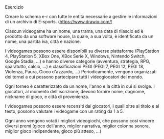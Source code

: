 Esercizio

Creare lo schema e-r con tutte le entità necessarie a gestire le informazioni di un archivio di E-sports. (https://www.drawio.com/)

Ciascun videogame ha un nome, una trama, una data di rilascio ed è prodotto da una software house, la quale, a sua volta, è identificata da un nome, una partita iva, città e nazione.

I videogames possono essere disponibili su diverse piattaforme (PlayStation 4, PlayStation 5, XBox One, XBox Serie X, Windows, Nintendo Switch, Google Stadia, ...) e hanno diverse categorie (avventura, strategia, RPG, sparatutto, calcio, ...) e classificazioni PEGI (PEGI 7, PEGI 12, PEGI 18, Violenza, Paura, Gioco d'azzardo, ...)
Periodicamente, vengono organizzati dei tornei a cui possono partecipare tutti i videogiocatori del mondo.

Ogni torneo è caratterizzato da un nome, l'anno e la città in cui si svolge. I giocatori, al momento dell'iscrizione, devono fornire nome, cognome, nickname di gioco, e città di provenienza.

I videogames possono essere recensiti dai giocatori, i quali oltre al titolo e al testo, possono valutare i videogame con un rating da 1 a 5.

Ogni anno vengono votati i migliori videogiochi, che possono così vincere diversi premi (gioco dell'anno, miglior narrativa, miglior colonna sonora, miglior gioco indipendente, gioco più atteso, ...)